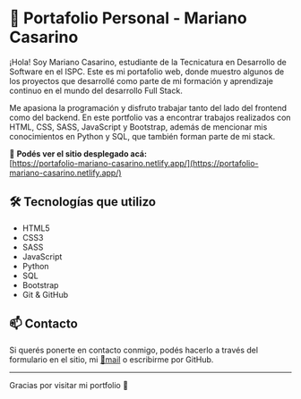 # 💼 Portafolio Personal - Mariano Casarino

¡Hola! Soy Mariano Casarino, estudiante de la Tecnicatura en Desarrollo de Software en el ISPC. Este es mi portafolio web, donde muestro algunos de los proyectos que desarrollé como parte de mi formación y aprendizaje continuo en el mundo del desarrollo Full Stack.

Me apasiona la programación y disfruto trabajar tanto del lado del frontend como del backend. En este portfolio vas a encontrar trabajos realizados con HTML, CSS, SASS, JavaScript y Bootstrap, además de mencionar mis conocimientos en Python y SQL, que también forman parte de mi stack.

🔗 **Podés ver el sitio desplegado acá:**  
[https://portafolio-mariano-casarino.netlify.app/](https://portafolio-mariano-casarino.netlify.app/)

## 🛠️ Tecnologías que utilizo

- HTML5  
- CSS3
- SASS 
- JavaScript  
- Python  
- SQL  
- Bootstrap  
- Git & GitHub

## 📫 Contacto

Si querés ponerte en contacto conmigo, podés hacerlo a través del formulario en el sitio, mi [📩mail](mariano.e.casarino@gmail.com) o escribirme por GitHub.

---
Gracias por visitar mi portfolio 🙌
